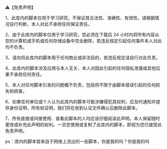  
⚠️【免责声明】

1、此库内的脚本仅用于学习研究，不保证其合法性、准确性、有效性，请根据情况自行判断，本人对此不承担任何保证责任。

2、由于此库内的脚本仅用于学习研究，您必须在下载后 24 小时内将所有内容从您的计算机或手机或任何存储设备中完全删除，若违反规定引起任何事件本人对此均不负责。

3、请勿将此库内的脚本用于任何商业或非法目的，若违反规定请自行对此负责。

4、此库内的脚本涉及应用与本人无关，本人对因此引起的任何隐私泄漏或其他后果不承担任何责任。

5、本人对任何脚本引发的问题概不负责，包括但不限于由脚本错误引起的任何损失和损害。

6、如果任何单位或个人认为此库内的脚本可能涉嫌侵犯其权利，应及时通知并提供身份证明，所有权证明，我们将在收到认证文件确认后删除此脚本。

7、所有直接或间接使用、查看此脚本的人均应该仔细阅读此声明。本人保留随时更改或补充此声明的权利。一旦您使用或复制了此库内的脚本，即视为您已接受此免责声明。

ps：库内的脚本皆来自于网络上流出的一些脚本，你是我的吗？你是我的吗
